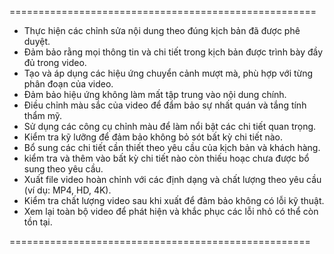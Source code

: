 =====================================================
- Thực hiện các chỉnh sửa nội dung theo đúng kịch bản đã được phê duyệt.
- Đảm bảo rằng mọi thông tin và chi tiết trong kịch bản được trình bày đầy đủ trong video.
- Tạo và áp dụng các hiệu ứng chuyển cảnh mượt mà, phù hợp với từng phân đoạn của video.
- Đảm bảo hiệu ứng không làm mất tập trung vào nội dung chính.
- Điều chỉnh màu sắc của video để đẩm bảo sự nhất quán và tắng tính thẩm mỹ.
- Sử dụng các công cụ chỉnh màu để làm nổi bật các chi tiết quan trọng.
- Kiểm tra kỹ lưỡng để đảm bảo không bỏ sót bất kỳ chi tiết nào.
- Bổ sung các chi tiết cần thiết theo yêu cầu của kịch bản và khách hàng.
- kiểm tra và thêm vào bất kỳ chi tiết nào còn thiếu hoạc chưa được bổ sung theo yêu cầu.
- Xuất file video hoàn chỉnh với các định dạng và chất lượng theo yêu cầu (ví dụ: MP4, HD, 4K).
- Kiểm tra chất lượng video sau khi xuất để đảm bảo không có lỗi kỹ thuật.
- Xem lại toàn bộ video để phát hiện và khắc phục các lỗi nhỏ có thể còn tồn tại.

  
====================================================
